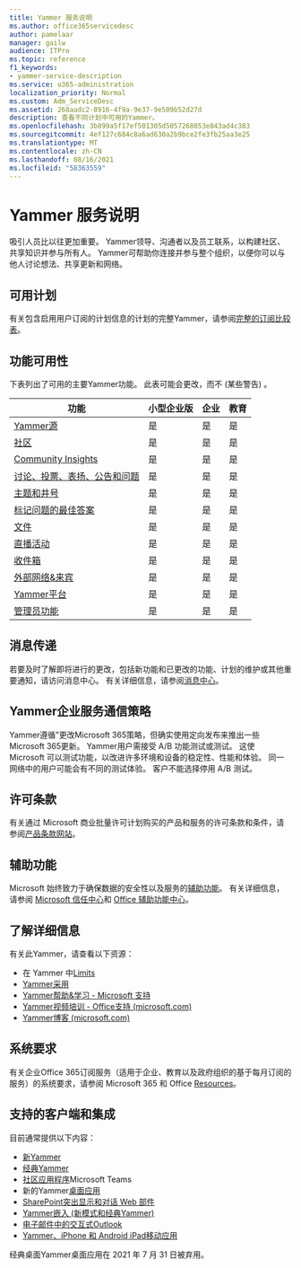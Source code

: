 ```yaml
---
title: Yammer 服务说明
ms.author: office365servicedesc
author: pamelaar
manager: gailw
audience: ITPro
ms.topic: reference
f1_keywords:
- yammer-service-description
ms.service: o365-administration
localization_priority: Normal
ms.custom: Adm_ServiceDesc
ms.assetid: 268aadc2-8916-4f9a-9e37-9e509b52d27d
description: 查看不同计划中可用的Yammer。
ms.openlocfilehash: 3b899a5f17ef501305d5057268053e843ad4c383
ms.sourcegitcommit: 4ef127c684c8a6ad630a2b9bce2fe3fb25aa3e25
ms.translationtype: MT
ms.contentlocale: zh-CN
ms.lasthandoff: 08/16/2021
ms.locfileid: "58363559"
---
```

# <a name="yammer-service-description"></a>Yammer 服务说明

吸引人员比以往更加重要。 Yammer领导、沟通者以及员工联系，以构建社区、共享知识并参与所有人。 Yammer可帮助你连接并参与整个组织，以便你可以与他人讨论想法、共享更新和网络。
  
## <a name="available-plans"></a>可用计划
  
有关包含启用用户订阅的计划信息的计划的完整Yammer，请参阅[完整的订阅比较表](https://go.microsoft.com/fwlink/?linkid=2139145)。
  
## <a name="feature-availability"></a>功能可用性

下表列出了可用的主要Yammer功能。 此表可能会更改，而不 (某些警告) 。

| 功能  | 小型企业版 | 企业 | 教育 |
|---------|---------|---------|---------|
|[Yammer源](https://support.microsoft.com/office/what-s-in-the-yammer-home-and-discovery-feeds-faaadbe1-4e57-4f17-89f1-e546509fba47) | 是     | 是     | 是     |
|[社区](https://support.microsoft.com/office/manage-communities-33f252f7-6241-40e1-8f42-ce1b635176fb) | 是     | 是     | 是     |
|[Community Insights](https://support.microsoft.com/office/view-community-insights-in-yammer-48bc648e-b567-49d7-b2b5-5fea23777c46) | 是     | 是     | 是     |
|[讨论、投票、表扬、公告和问题](https://support.microsoft.com/office/create-polls-praise-announcements-and-questions-in-yammer-4b30c7e0-f915-4c69-9582-ccbbd09a516b) | 是     | 是     | 是     |
|[主题和井号](https://support.microsoft.com/office/use-topics-and-hashtags-in-yammer-98c0a0bb-aad0-45d3-88f1-4f6d12bb1772) | 是     | 是     | 是     |
|[标记问题的最佳答案](https://support.microsoft.com/office/use-questions-and-answers-in-a-yammer-community-a4f1b722-d1bf-42be-a592-7288c7c0b895) | 是     | 是     | 是     |
|[文件](https://support.microsoft.com/office/attach-a-file-or-image-to-a-yammer-conversation-8d2d17f7-8f37-4535-961e-518d751be7e8) | 是     | 是     | 是     |
|[直播活动](https://support.microsoft.com/office/organize-a-live-event-in-yammer-8853cbd0-d3e2-4888-b8c3-6f3df288dec9) | 是     | 是     | 是     |
|[收件箱](https://support.microsoft.com/office/manage-your-yammer-inbox-f1656c47-7043-40f5-970c-3e66ed7a70f1) | 是     | 是     | 是     |
|[外部网络&来宾](/yammer/work-with-external-users/collaborate-guests-external-yammer-community) | 是     | 是     | 是     |
|[Yammer平台](https://developer.microsoft.com/yammer) | 是     | 是     | 是     |
|[管理员功能](/yammer/) | 是     | 是     | 是     |

## <a name="messaging"></a>消息传递

若要及时了解即将进行的更改，包括新功能和已更改的功能、计划的维护或其他重要通知，请访问消息中心。 有关详细信息，请参阅[消息中心](/microsoft-365/admin/manage/message-center)。

## <a name="yammer-enterprise-service-communications-policy"></a>Yammer企业服务通信策略

Yammer遵循"更改Microsoft 365策略，但[](https://aka.ms/ManageChange)确实使用定向发布来推出一些Microsoft 365更新。 Yammer用户需接受 A/B 功能测试或测试。 这使 Microsoft 可以测试功能，以改进许多环境和设备的稳定性、性能和体验。 同一网络中的用户可能会有不同的测试体验。 客户不能选择停用 A/B 测试。

## <a name="licensing-terms"></a>许可条款

有关通过 Microsoft 商业批量许可计划购买的产品和服务的许可条款和条件，请参阅[产品条款网站](https://www.microsoft.com/licensing/terms/)。

## <a name="accessibility"></a>辅助功能

Microsoft 始终致力于确保数据的安全性以及服务的[辅助功能](https://www.microsoft.com/trust-center/compliance/accessibility)。 有关详细信息，请参阅 [Microsoft 信任中心](https://www.microsoft.com/trust-center)和 [Office 辅助功能中心](https://support.office.com/article/ecab0fcf-d143-4fe8-a2ff-6cd596bddc6d)。

## <a name="learn-more"></a>了解详细信息

有关此Yammer，请查看以下资源：

- 在 Yammer 中[Limits](/office365/servicedescriptions/yammer-service-description/yammer-limits)
- [Yammer采用](https://adoption.microsoft.com/yammer/)
- [Yammer帮助&学习 - Microsoft 支持](https://support.microsoft.com/yammer)
- [Yammer视频培训 - Office支持 (microsoft.com) ](https://support.microsoft.com/office/yammer-video-training-2c0ce4c6-0a99-466f-bf1b-cbe7ffa9779a)
- [Yammer博客 (microsoft.com) ](https://techcommunity.microsoft.com/t5/yammer-blog/bg-p/YammerBlog)

## <a name="system-requirements"></a>系统要求

有关企业Office 365订阅服务（适用于企业、教育以及政府组织的基于每月订阅的服务）的系统要求，请参阅 Microsoft 365 和 Office [Resources](https://products.office.com/office-system-requirements/#Office365forBEG)。

## <a name="supported-clients-and-integrations"></a>支持的客户端和集成

目前通常提供以下内容：

- [新Yammer](https://support.microsoft.com/office/welcome-to-new-yammer-8c749c30-2d17-4153-a3cc-37a70f254681)
- [经典Yammer](https://support.microsoft.com/office/welcome-to-classic-yammer-02ac514e-cf1d-4060-9cde-6038ca812ede)
- [社区应用程序](https://support.microsoft.com/office/use-the-yammer-communities-app-for-microsoft-teams-930c86f1-e1e2-4e45-a66a-ce8faca71a21)Microsoft Teams
- 新的Yammer[桌面应用](https://support.microsoft.com/office/install-the-new-yammer-desktop-app-66ccb412-ca1d-4e43-872c-9705abf11b1b)
- [SharePoint突出显示和对话 Web 部件](https://support.microsoft.com/office/use-a-yammer-web-part-in-sharepoint-online-a53cfa0c-3d09-42c8-a286-1038a81c59da)
- [Yammer嵌入 (新模式和经典Yammer) ](https://developer.yammer.com/docs/new-embed-feed)
- [电子邮件中的交互式Outlook](https://support.microsoft.com/office/work-with-yammer-from-outlook-fd695485-225b-410f-b24a-17f971b46b25)
- [Yammer、iPhone 和 Android iPad移动应用](https://support.microsoft.com/office/set-up-new-yammer-on-your-mobile-phone-e52e65ad-14fa-4db9-b8f7-80fe3f6e25a7)

经典桌面Yammer桌面应用在 2021 年 7 月 31 日被弃用。
